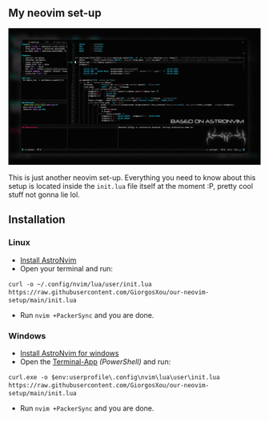 ## My neovim set-up
<img src="./img.jpg"/>

This is just another neovim set-up. Everything you need to know about this setup is located inside the `init.lua` file itself at the moment :P, pretty cool stuff not gonna lie lol.


## Installation
### Linux
* [Install AstroNvim](https://github.com/AstroNvim/AstroNvim#%EF%B8%8F-installation) 
* Open your terminal and run:
```terminal
curl -o ~/.config/nvim/lua/user/init.lua https://raw.githubusercontent.com/GiorgosXou/our-neovim-setup/main/init.lua
```
* Run `nvim +PackerSync` and you are done.


### Windows
* [Install AstroNvim for windows]( https://github.com/GiorgosXou/Random-stuff/blob/main/Notes/note3.md)
* Open the [Terminal-App](https://apps.microsoft.com/store/detail/windows-terminal/9N0DX20HK701) *(PowerShell)* and run:
```terminal
curl.exe -o $env:userprofile\.config\nvim\lua\user\init.lua https://raw.githubusercontent.com/GiorgosXou/our-neovim-setup/main/init.lua
```
* Run `nvim +PackerSync` and you are done.

